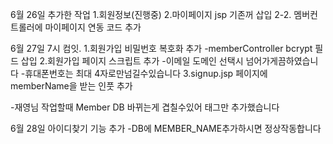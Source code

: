 6월 26일 추가한 작업
1.회원정보(진행중)
2.마이페이지 jsp 기존꺼 삽입
2-2. 멤버컨트롤러에 마이페이지 연동 코드 추가


6월 27일 7시 컴잇.
1.회원가입 비밀번호 복호화 추가
-memberController bcrypt 필드 삽입
2.회원가입 페이지 스크립트 추가
-이메일 도메인 선택시 넘어가게끔하였습니다
-휴대폰번호는 최대 4자로만넘길수있습니다
3.signup.jsp 페이지에 memberName을 받는 인풋 추가

-재영님 작업할때 Member DB 바뀌는게 겹칠수있어 태그만 추가했습니다

6월 28일 
아이디찾기 기능 추가
-DB에 MEMBER_NAME추가하시면 정상작동합니다
